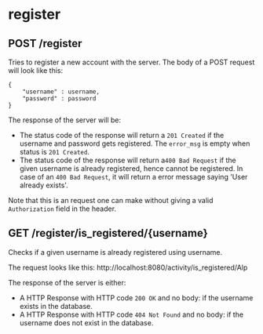 # register

## POST /register
Tries to register a new account with the server. The body of a POST request will look
like this:
```
{
    "username" : username,
    "password" : password
}
```

The response of the server will be:

* The status code of the response will return a `201 Created` if the username and password gets registered. The `error_msg` is empty when status is `201 Created`. 
* The status code of the response will return a`400 Bad Request` if the given username is already registered, hence cannot be registered. In case of an `400 Bad Request`, it will return a error message saying 'User already exists'. 

Note that this is an request one can make without giving a valid `Authorization` field in
the header.

## GET /register/is_registered/{username}
Checks if a given username is already registered using username.

The request looks like this:
http://localhost:8080/activity/is_registered/Alp

The response of the server is either:
* A HTTP Response with HTTP code `200 OK` and no body: if the username exists in the database.
* A HTTP Response with HTTP code `404 Not Found` and no body: if the username does not exist in the database.

